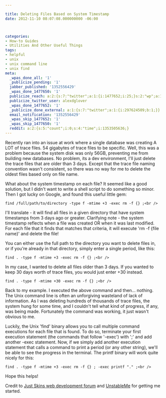 ```yaml
---

title: Deleting Files Based on System Timestamp
date: 2012-11-10 08:07:08.000000000 -06:00



categories:
- How-to Guides
- Utilities And Other Useful Things
tags:
- helpful
- unix
- unix command line
- unix find
meta:
  _wpas_done_all: '1'
  _publicize_pending: '1'
  jabber_published: '1352556429'
  _wpas_done_1477650: '1'
  publicize_reach: a:2:{s:7:"twitter";a:1:{i:1477652;i:25;}s:2:"wp";a:1:{i:0;i:3;}}
  publicize_twitter_user: alexdglover
  _wpas_done_1477652: '1'
  _publicize_done_external: a:1:{s:7:"twitter";a:1:{i:297624509;b:1;}}
  email_notification: '1352556429'
  _wpas_skip_1477652: '1'
  _wpas_skip_1477650: '1'
  reddit: a:2:{s:5:"count";i:0;s:4:"time";i:1353505636;}
---
```

<p>Recently ran into an issue at work where a single database was creating A LOT of trace files. 54 gigabytes of trace files to be specific. Well, this was a problem because the system disk was only 56GB, preventing me from building new databases. No problem, its a dev environment, I'll just delete the trace files that are older than 3 days. Except that the trace file naming convention wasn't consistent, so there was no way for me to delete the oldest files based only on file name.</p>
<p>What about the system timestamp on each file? It seemed like a good solution, but I didn't want to write a shell script to do something so minor. Then I got lucky on Google, and found this useful little gem:</p>

```shell
find /full/path/to/directory -type f -mtime +3 -exec rm -f {} ;<br />
```

<p>I'll translate - it will find all files in a given directory that have system timestamps from 3 days ago or greater. Clarifying note - the system timestamp reflects when a file was created OR when it was last modified. For each file that it finds that matches that criteria, it will execute 'rm -f {file name}' and delete the file!</p>
<p>You can either use the full path to the directory you want to delete files in, or if you're already in that directory, simply enter a single period, like this:</p>

```shell
find . -type f -mtime +3 -exec rm -f {} ;<br />
```

<p>In my case, I wanted to delete all files older than 3 days. If you wanted to keep 30 days worth of trace files, you would just enter +30 instead.</p>

```shell
find . -type f -mtime +30 -exec rm -f {} ;<br />
```

<p>Back to my example. I executed the above command and then... nothing. The Unix command line is often an unforgiving wasteland of lack of information. As I was deleting hundreds of thousands of trace files, the system hung for some time, and I couldn't tell what kind of progress, if any, was being made. Fortunately the command was working, it just wasn't obvious to me.</p>
<p>Luckily, the Unix 'find' binary allows you to call multiple command executions for each file that is found. To do so, terminate your first execution statement (the commands that follow '-exec') with ';' and add another -exec statement. Now, if we simply add another execution statement that calls a command to print a period (or any other string), we'll be able to see the progress in the terminal. The printf binary will work quite nicely for this:</p>

```shell
find . -type f -mtime +3 -exec rm -f {} ; -exec printf "." ;<br />
```

<p>Hope this helps!</p>
<p>Credit to <a href="http://www.justskins.com/forums/how-to-del-files-110106.html" target="_blank">Just Skins web development forum</a> and <a href="http://unstableme.blogspot.com/2009/09/execute-multiple-commands-with-exec-and.html" target="_blank">UnstableMe</a> for getting me started.</p>
